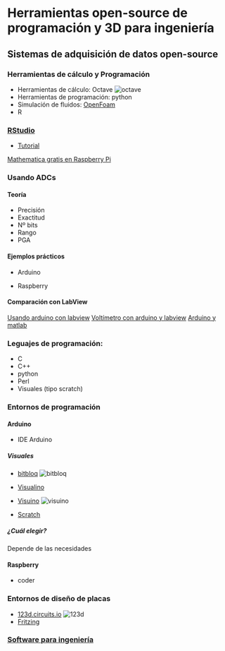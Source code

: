 
# Herramientas open-source de programación y 3D para ingeniería 

## Sistemas de adquisición de datos open-source 

### Herramientas de cálculo y Programación
* Herramientas de cálculo: Octave
![octave](http://mcx.sourceforge.net/upload/octave_mcxlab.png)
* Herramientas de programación: python
* Simulación de fluidos: [OpenFoam](http://www.openfoam.com/)
* R

### [RStudio](http://www.rstudio.com)

* [Tutorial](http://javacasm.github.io//Aprendiendo-a-usar-R/ )

[Mathematica gratis en Raspberry Pi](http://www.wolfram.com/raspberry-pi/)

### Usando ADCs

#### Teoría

* Precisión
* Exactitud
* Nº bits
* Rango
* PGA

#### Ejemplos prácticos

* Arduino

* Raspberry


#### Comparación con LabView

[Usando arduino con labview](https://geekytheory.com/arduino-y-labview/)
[Voltímetro con arduino y labview](https://geekytheory.com/labview-arduino-voltimetro/)
[Arduino y matlab](https://geekytheory.com/matlab-arduino-serial-port-communication/)

### Leguajes de programación:

* C
* C++
* python
* Perl
* Visuales (tipo scratch)

### Entornos de programación

#### Arduino

* IDE Arduino

##### Visuales

* [bitbloq](http://bitbloq.bq.com) ![bitbloq](http://revistapushstart.com/wp-content/uploads/2014/05/bq-bitbloq.jpg)

* [Visualino](http://www.visualino.net/) 

* [Visuino](http://www.visuino.com/) ![visuino](http://www.visuino.com/img/screenshot-01-tn.png)

* [Scratch](https://scratch.mit.edu/)

##### ¿Cuál elegir?

Depende de las necesidades


#### Raspberry

* coder


### Entornos de diseño de placas

* [123d.circuits.io](123d.circuits.io) ![123d](https://123d-circuits-files.s3.amazonaws.com/14317391011f67ef855b0494d771c013de60636d6a/thumbnail20150516-21035-gk8bgx.png)
* [Fritzing](http://fritzing.org/)


### [Software para ingeniería](http://oshl.edu.umh.es/category/software-libre/ingenieria/)